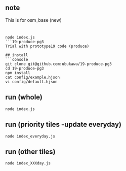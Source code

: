 ## note
This is for osm_base (new) 

#  

```console
node index.js 
```19-produce-pg3
Trial with prototype19 code (produce)

## install
```console
git clone git@github.com:ubukawa/19-produce-pg3
cd 19-produce-pg3
npm install
cat config/example.hjson
vi config/default.hjson
```

## run (whole)
```console
node index.js
```  

## run (priority tiles -update everyday)
```console
node index_everyday.js
```  

## run (other tiles)
```console
node index_XXXday.js
```  
